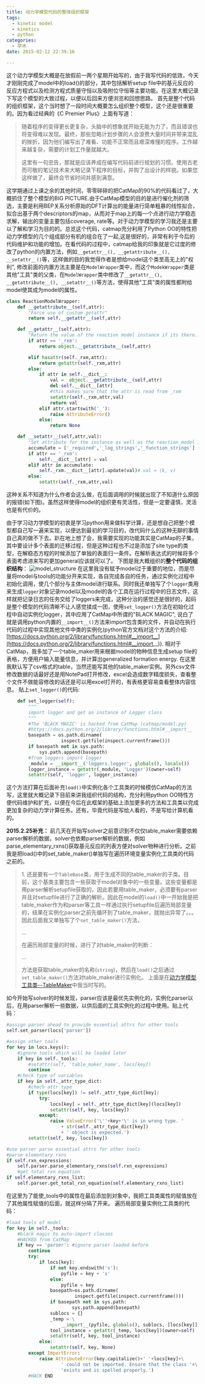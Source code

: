 ```yaml
---
title: 动力学模型代码的整体组织框架
tags:
  - kinetic model
  - kinetics
  - python
categories:
  - 学术
date: 2015-02-12 22:39:16

---
```


这个动力学模型大概是在放假前一两个星期开始写的，由于我写代码的低效，今天才刚刚完成了model中的load()的部分，其中包括解析setup file中的基元反应的反应方程式以及检测方程式质量守恒以及吸附位守恒等主要功能。在这里大概记录下写这个模型的大致过程，以便以后回来方便浏览和回想思路。
首先是整个代码的组织框架，这个当时想了一段时间大概要怎么组织整个模型，这个还是很重要的。因为看过经典的《C Premier Plus》上面有写道：

> 随着程序的变得更长更复杂，头脑中的想象就开始无能为力了，而且错误也将变得难以发现。最终，那些忽略计划步骤的人会浪费大量时间并带来混乱的挫折，因为他们编写出了难看、功能不正常而且艰深难懂的程序。工作越来越复杂，需要的计划工作量就越大。> 
> 这里有一句忠告，那就是应该养成在编写代码前进行规划的习惯。使用古老而可敬的笔记技术来大略记录下程序的目标，并购了出设计的样貌。如果您这样做了，最终会节省时间并感到满意。

这学期通过上课之余的其他时间，零零碎碎的把CatMap的90%的代码看过了，大概抓住了整个模型的BIG PICTURE.由于CatMap模型的目的是进行催化剂的筛选，主要是利用BEP关系分析原始的DFT计算出的能量进行简单粗暴的线性拟合，拟合出基于两个descriptors的map，从而对于map上的每一个点进行动力学稳态求解，输出的变量主要包括coverage, rate等。对于动力学模型的学习我还是主要以了解和学习为目的的。总览这个代码，catmap充分利用了Python OO的特性把动力学模型的几个组成部分有机的组合在了一起,这是很好的，非常有利于今后的代码维护和功能的增加。在看代码的过程中，catmap给我的印象就是它过度的修改了python的内置方法，例如`__getattr__(), __getattribute__(), __setattr__()`等，这样做的目的我觉得作者是想给model这个类至高无上的"权利", 修改前面的内置方法主要是在`ModelWrapper`类中，而这个`ModekWrapper`类是其他"工具"类的父类，在`ModelWrapper`类中修改了`__getattr__(), __getattribute__(), __setattr__()`等方法，使得其他"工具"类的属性都附给model使其成为model的属性。
<!-- more -->

``` python
class ReactionModelWrapper:
    def __getattribute__(self,attr):
        "Force use of custom getattr"
        return self.__getattr__(self,attr)

    def __getattr__(self,attr):
        "Return the value of the reaction model instance if its there. Otherwise return the instances own value (or none if the instance does not have the attribute defined and the attribute is not private)"
        if attr == '_rxm':
            return object.__getattribute__(self,attr)

        elif hasattr(self._rxm,attr):
            return getattr(self._rxm,attr)
        else:
            if attr in self.__dict__:
                val =  object.__getattribute__(self,attr)
                del self.__dict__[attr] 
                #this makes sure that the attr is read from _rxm
                setattr(self._rxm,attr,val)
                return val
            elif attr.startswith('_'):
                raise AttributeError()
            else:
                return None

    def __setattr__(self,attr,val):
        "Set attribute for the instance as well as the reaction_model instance"
        accumulate = ['_required','_log_strings','_function_strings']
        if attr == '_rxm':
            self.__dict__[attr] = val 
        elif attr in accumulate:
            self._rxm.__dict__[attr].update(val)# val = (k, v)
        else:
            setattr(self._rxm,attr,val)
```
这种关系不知道为什么作者会这么做，在后面调用的时候就出现了不知道什么原因的报错(如下图)。虽然这样使得model的组织更有灵活性，但是一定要谨慎，灵活也是有代价的。

由于学习动力学模型的初衷是学习python用来做科学计算，还是想自己把整个模型都自己写一遍来实现，以便达到最初的学习目的，改代码什么的这种无聊的事情自己真的做不下去。趴在地上想了会，我需要实现的功能其实是CatMap的子集，其中要设计多个表面的迁移过程，但是这种过程也不过是添加了site type的类型，在解稳态方程的时候添加了单独的表面归一条件。在解析表达式的时候将多个表面考虑进来写的更加general应该就可以了。
下图是我大概组织的**整个代码的组织结构**：
![model_structure](model_uml.gif)
在这里我没有赋予model过于重要的地位，而是尽量将model与tools的功能分开来实现，各自完成各自的任务，通过实例化过程中初始化调用，使几个部分与主体model进行联系。同时我还单独写了个`logger`类用来生成`logger`对象记录model以及model的各个工具在运行过程中的日志文件，这样就把记录日志的任务交给了loggers来完成，这种分治的感觉还是很好的，起码是整个模型的代码清晰不让人感觉揉成一团，使用`set_logger()`方法在初始化过程中自动实例化logger，其中应用了CatMap中所谓的"BLACK MAGIC", 说白了就是调用python内置的`__import__()`方法来import包含类的文件，并自动在执行代码的过程中实现其他文件中类的实例化(python官方文档对这个方法的介绍:[https://docs.python.org/2/library/functions.html#__import__](https://docs.python.org/2/library/functions.html#__import__)).
相对于CatMap，我多加了一个table_maker用来根据model的物种信息生成setup file的表格，方便用户输入能量信息，并计算出generalized formation energy. 在这里我默认写了csv格式的table，当然还能写其他的table_maker实例。另外csv文件修改数据的话最好还是用NotePad打开修改，excel会造成数字精度损失，查看整个文件不做能容修改的话还是可以用excel打开的，有表格更容易查看整体内容信息。
贴上`set_logger()`的代码:
``` python
    def set_logger(self):
        """
        import logger and get an instance of Logger class
        """
        #The 'BLACK MAGIC' is hacked from CatMap (catmap/model.py)
        #https://docs.python.org/2/library/functions.html#__import__
        basepath = os.path.dirname(
                    inspect.getfile(inspect.currentframe()))
        if basepath not in sys.path:
            sys.path.append(basepath)
        #from loggers import logger
        _module = __import__('loggers.logger', globals(), locals())
        logger_instance = getattr(_module, 'Logger')(owner=self)
        setattr(self, 'logger', logger_instance)
```
这个方法打算在后面补充`load()`中实例化各个工具类的时候模仿CatMap的方法写，这里就大概记录下目前来讲我组织代码的结构，充分利用python OO特性方便代码维护和扩充，以便在今后在此框架的基础上添加更多的方法和工具类以完成更加复杂的动力学计算任务。还有，毕竟代码是写给人看的，不是写给计算机看的。

**2015.2.25补充：**
前几天在开始写solver之前意识到不仅仅table_maker需要依赖parser解析的数据，solver也依赖parser解析的数据，例如parse_elementary_rxns()获取基元反应的列表方便对solver物种进行分析。之前我是把load()中的set_table_maker()单独写在遍历环境变量实例化工具类的代码之前的。

> 1\. 还是要有一个`TableBase`类，用于生成不同的table_maker的子类。目前，这个基类主要包含一些获取于model对象中的一些变量。这些变量都是用parser解析setupfile获取的，因此若要用table_maker，必须要有parser并且对setupfile进行了正确的解析。因此在model的`load()`中一开始我是把table_maker作为和parser等工具一样通过执行setupfile后遍历局部变量的，结果在实例化parser之前先循环到了table_maker，就抛出异常了。。。因此后面我又单独写了个`set_table_maker()`方法，> 
> ...> 
> 在遍历局部变量的时候，进行了对table_maker的判断：> 
> ...> 
> 方法是获取table_maker的名称(`string`)，然后在`load()`之后通过`set_table_maker()`方法对table_maker进行实例化。
上面是在[<ins datetime="2015-02-25T15:49:52+00:00">动力学模型工具类--TableMaker</ins>](http://ipytlab.com/%e5%8a%a8%e5%8a%9b%e5%ad%a6%e6%a8%a1%e5%9e%8b%e5%b7%a5%e5%85%b7%e7%b1%bb-tablemaker/ "动力学模型工具类–TableMaker")中我当时写的。

如今开始写solver的时候发现，parser应该是最优先实例化的，实例化parser以后，在用parser解析一些数据，以供后面的工具实例化的过程中使用。贴上代码：
``` python
#assign parser ahead to provide essential attrs for other tools
self.set_parser(locs['parser'])

#assign other tools
for key in locs.keys():
    #ignore tools which will be loaded later
    if key in self._tools: 
        #setattr(self, 'table_maker_name', locs[key])
        continue
    #check type of variables
    if key in self._attr_type_dict: 
        #chech attr type
        if type(locs[key]) != self._attr_type_dict[key]:
            try:
                locs[key] = self._attr_type_dict[key](locs[key])
                setattr(self, key, locs[key])
            except:
                raise ValueError('\''+key+'\' is in wrong type. '
					+ str(self._attr_type_dict[key])
					+ ' object is expected.')
        setattr(self, key, locs[key])

#use parser parse essential attrs for other tools
#parse elementary rxns
if self.rxn_expressions:
    self.parser.parse_elementary_rxns(self.rxn_expressions)
    #get total rxn equation
if self.elementary_rxns_list:
    self.parser.get_total_rxn_equation(self.elementary_rxns_list)
```
在这里为了能使_tools中的属性在最后添加到对象中，我把工具类属性的赋值放在了其他属性赋值的后面，就这样分隔了开来。
遍历局部变量实例化工具类的代码：
``` python
#load tools of model
for key in self._tools:
    #black magic to auto-import classes
    #HACKED from CatMap
    if key == 'parser': #ignore parser loaded before
        continue
        try:
            if locs[key]:
                if not key.endswith('s'):
                    pyfile = key + 's'
                else:
                    pyfile = key
                basepath=os.path.dirname(
                         inspect.getfile(inspect.currentframe()))
                if basepath not in sys.path: 
                        sys.path.append(basepath)
                sublocs = {}
                _temp = \
                    __import__(pyfile, globals(), sublocs, [locs[key]])  
                tool_instance = getattr(_temp, locs[key])(owner=self) 
                setattr(self, key, tool_instance)
            else:
                setattr(self, key, None)
        except ImportError:
            raise AttributeError(key.capitalize()+' '+locs[key]+\
                    ' could not be imported. Ensure that the class '+\
                    'exists and is spelled properly.')
        #HACK END
```

